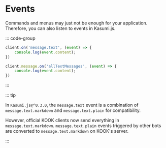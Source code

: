 # Events

Commands and menus may just not be enough for your application. Therefore, you can also listen to events in Kasumi.js.

::: code-group

```typescript [Current]
client.on('message.text', (event) => {
    console.log(event.content);
})
```

```typescript [Legacy]
client.message.on('allTextMessages', (event) => {
    console.log(event.content);
})
```

:::

::: tip

In `Kasumi.js@^0.3.0`, the `message.text` event is a combination of `message.text.markdown` and `message.text.plain` for compatibility.

However, official KOOK clients now send everything in `message.text.markdown`. `message.text.plain` events triggered by other bots are converted to `message.text.markdown` on KOOK's server.

:::